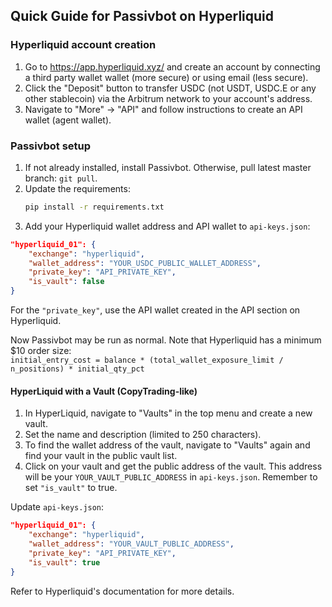 ## Quick Guide for Passivbot on Hyperliquid

### Hyperliquid account creation

1. Go to https://app.hyperliquid.xyz/ and create an account by connecting a third party wallet wallet (more secure) or using email (less secure).
2. Click the "Deposit" button to transfer USDC (not USDT, USDC.E or any other stablecoin) via the Arbitrum network to your account's address.
3. Navigate to "More" -> "API" and follow instructions to create an API wallet (agent wallet).

### Passivbot setup

1. If not already installed, install Passivbot. Otherwise, pull latest master branch: `git pull`.
2. Update the requirements:
   ```bash
   pip install -r requirements.txt
   ```
3. Add your Hyperliquid wallet address and API wallet to `api-keys.json`:
```json
"hyperliquid_01": {
    "exchange": "hyperliquid",
    "wallet_address": "YOUR_USDC_PUBLIC_WALLET_ADDRESS",
    "private_key": "API_PRIVATE_KEY",
    "is_vault": false
}
```
For the `"private_key"`, use the API wallet created in the API section on Hyperliquid.

Now Passivbot may be run as normal. Note that Hyperliquid has a minimum $10 order size:  
`initial_entry_cost = balance * (total_wallet_exposure_limit / n_positions) * initial_qty_pct`

#### HyperLiquid with a Vault (CopyTrading-like)
1. In HyperLiquid, navigate to "Vaults" in the top menu and create a new vault.
2. Set the name and description (limited to 250 characters).
3. To find the wallet address of the vault, navigate to "Vaults" again and find your vault in the public vault list.
4. Click on your vault and get the public address of the vault. This address will be your `YOUR_VAULT_PUBLIC_ADDRESS` in `api-keys.json`. Remember to set `"is_vault"` to true.

Update `api-keys.json`:
```json
"hyperliquid_01": {
    "exchange": "hyperliquid",
    "wallet_address": "YOUR_VAULT_PUBLIC_ADDRESS",
    "private_key": "API_PRIVATE_KEY",
    "is_vault": true
}
```

Refer to Hyperliquid's documentation for more details.
